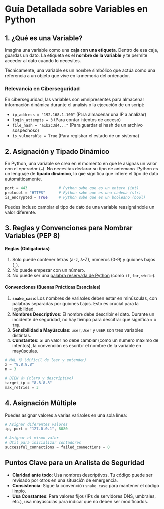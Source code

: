 # Guía Detallada sobre Variables en Python

## 1. ¿Qué es una Variable?

Imagina una variable como una **caja con una etiqueta**. Dentro de esa caja, guardas un dato. La etiqueta es el **nombre de la variable** y te permite acceder al dato cuando lo necesites.

Técnicamente, una variable es un nombre simbólico que actúa como una referencia a un objeto que vive en la memoria del ordenador.

### Relevancia en Ciberseguridad

En ciberseguridad, las variables son omnipresentes para almacenar información dinámica durante el análisis o la ejecución de un script:

-   `ip_address = "192.168.1.100"` (Para almacenar una IP a analizar)
-   `login_attempts = 3` (Para contar intentos de acceso)
-   `file_hash = "a1b2c3d4..."` (Para guardar el hash de un archivo sospechoso)
-   `is_vulnerable = True` (Para registrar el estado de un sistema)

## 2. Asignación y Tipado Dinámico

En Python, una variable se crea en el momento en que le asignas un valor con el operador (`=`). No necesitas declarar su tipo de antemano. Python es un lenguaje de **tipado dinámico**, lo que significa que infiere el tipo de dato automáticamente.

```python
port = 443              # Python sabe que es un entero (int)
protocol = "HTTPS"      # Python sabe que es una cadena (str)
is_encrypted = True     # Python sabe que es un booleano (bool)
```

Puedes incluso cambiar el tipo de dato de una variable reasignándole un valor diferente.

## 3. Reglas y Convenciones para Nombrar Variables (PEP 8)

#### Reglas (Obligatorias)

1.  Solo puede contener letras (a-z, A-Z), números (0-9) y guiones bajos (`_`).
2.  No puede empezar con un número.
3.  No puede ser una [palabra reservada de Python](https://docs.python.org/es/3/reference/lexical_analysis.html#keywords) (como `if`, `for`, `while`).

#### Convenciones (Buenas Prácticas Esenciales)

1.  **`snake_case`**: Los nombres de variables deben estar en minúsculas, con palabras separadas por guiones bajos. Esto es crucial para la legibilidad.
2.  **Nombres Descriptivos**: El nombre debe describir el dato. Durante un incidente de seguridad, no hay tiempo para descifrar qué significa `x` o `tmp`.
3.  **Sensibilidad a Mayúsculas**: `user`, `User` y `USER` son tres variables distintas.
4.  **Constantes**: Si un valor no debe cambiar (como un número máximo de intentos), la convención es escribir el nombre de la variable en mayúsculas.

```python
# MAL 👎 (difícil de leer y entender)
x = "8.8.8.8"
n = 3

# BIEN 👍 (claro y descriptivo)
target_ip = "8.8.8.8"
max_retries = 3
```

## 4. Asignación Múltiple

Puedes asignar valores a varias variables en una sola línea:

```python
# Asignar diferentes valores
ip, port = "127.0.0.1", 8080

# Asignar el mismo valor
# Útil para inicializar contadores
successful_connections = failed_connections = 0
```

## Puntos Clave para un Analista de Seguridad

-   **Claridad ante todo**: Usa nombres descriptivos. Tu código puede ser revisado por otros en una situación de emergencia.
-   **Consistencia**: Sigue la convención `snake_case` para mantener el código limpio.
-   **Usa Constantes**: Para valores fijos (IPs de servidores DNS, umbrales, etc.), usa mayúsculas para indicar que no deben ser modificados.
